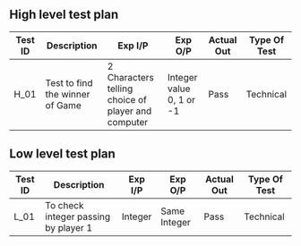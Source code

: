 ## High level test plan

| Test ID | Description                           | Exp I/P                                               | Exp O/P                                         | Actual Out | Type Of Test |
|---------|---------------------------------------|-------------------------------------------------------|-------------------------------------------------|------------|--------------|
| H_01    | Test to find the winner of Game       |2 Characters telling choice of player and computer     | Integer value 0, 1 or -1                        | Pass       | Technical    |


##  Low level test plan

| Test ID | Description                           | Exp I/P                                               | Exp O/P                                         | Actual Out | Type Of Test |
|---------|---------------------------------------|-------------------------------------------------------|-------------------------------------------------|------------|--------------|
| L_01    | To check integer passing by player 1  | Integer                                               | Same Integer                                    | Pass       | Technical    |
      
